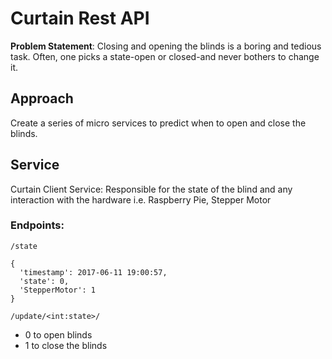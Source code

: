 # Curtain Rest API
**Problem Statement**: Closing and opening the blinds is a boring and tedious task. Often, one picks a state-open or closed-and
never bothers to change it. 

## Approach
Create a series of micro services to predict when to open and close the blinds.

## Service
Curtain Client Service: Responsible for the state of the blind and any interaction with the hardware i.e. Raspberry Pie, Stepper Motor

### Endpoints: 	

```/state```

  ```
  {
    'timestamp': 2017-06-11 19:00:57, 
    'state': 0,
    'StepperMotor': 1
  }
  ```

```/update/<int:state>/```

+ 0 to open blinds
+ 1 to close the blinds
